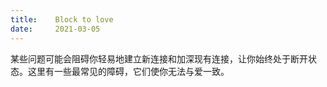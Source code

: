 ```yaml
---
title:    Block to love
date:     2021-03-05
---
```


某些问题可能会阻碍你轻易地建立新连接和加深现有连接，让你始终处于断开状态。这里有一些最常见的障碍，它们使你无法与爱一致。

